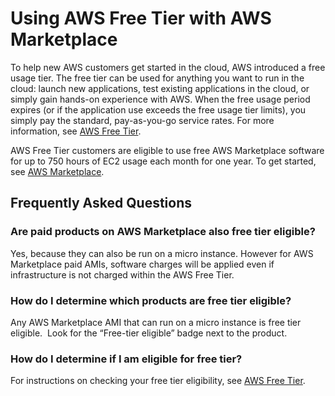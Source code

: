 # Using AWS Free Tier with AWS Marketplace<a name="buyer-aws-free-tier"></a>

 To help new AWS customers get started in the cloud, AWS introduced a free usage tier\. The free tier can be used for anything you want to run in the cloud: launch new applications, test existing applications in the cloud, or simply gain hands\-on experience with AWS\. When the free usage period expires \(or if the application use exceeds the free usage tier limits\), you simply pay the standard, pay\-as\-you\-go service rates\. For more information, see [AWS Free Tier](http://aws.amazon.com/free/)\.

 AWS Free Tier customers are eligible to use free AWS Marketplace software for up to 750 hours of EC2 usage each month for one year\. To get started, see [AWS Marketplace](http://aws.amazon.com/marketplace/)\.

## Frequently Asked Questions<a name="buyer-aws-free-tier-frequently-asked-questions"></a>

### Are paid products on AWS Marketplace also free tier eligible?<a name="are-paid-products-on-aws-marketplace-also-free-tier-eligible"></a>

 Yes, because they can also be run on a micro instance\. However for AWS Marketplace paid AMIs, software charges will be applied even if infrastructure is not charged within the AWS Free Tier\. 

### How do I determine which products are free tier eligible?<a name="how-do-i-determine-which-products-are-free-tier-eligible"></a>

 Any AWS Marketplace AMI that can run on a micro instance is free tier eligible\.  Look for the “Free\-tier eligible” badge next to the product\. 

### How do I determine if I am eligible for free tier?<a name="how-do-i-determine-if-i-am-eligible-for-free-tier"></a>

 For instructions on checking your free tier eligibility, see [AWS Free Tier](http://aws.amazon.com/free/)\.